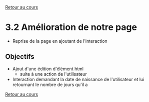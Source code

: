 [Retour au cours](../cours.md)

# 3.2 Amélioration de notre page

* Reprise de la page en ajoutant de l'interaction

## Objectifs

* Ajout d'une édition d'élément html
  + suite à une action de l'utilisateur
* Interaction demandant la date de naissance de l'utilisateur et lui retournant le nombre de jours qu'il a

[Retour au cours](../cours.md)
